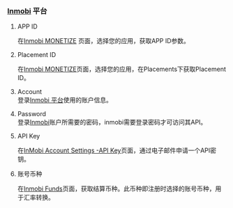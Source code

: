 ###  [Inmobi](https://www.inmobi.com) 平台
  

1. APP ID

   在[Inmobi MONETIZE](https://www.inmobi.com/portal/#properties) 页面，选择您的应用，获取APP ID参数。

2. Placement ID

   在[Inmobi MONETIZE](https://www.inmobi.com/portal/#properties)页面，选择您的应用，在Placements下获取Placement ID。

3. Account   
登录[Inmobi 平台](https://www.inmobi.com)使用的账户信息。

4. 	 Password     
登录[Inmobi](https://www.inmobi.com)账户所需要的密码，inmobi需要登录密码才可访问其API。

5. API Key

    在[InMobi Account Settings -API Key](https://www.inmobi.com/portal/#user/apiKey)页面，通过电子邮件申请一个API密钥。

6. 账号币种

   在[Inmobi Funds](https://www.inmobi.com/portal/#funds)页面，获取结算币种。此币种即注册时选择的账号币种，用于汇率转换。